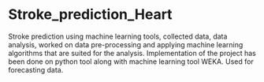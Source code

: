 # Stroke_prediction_Heart
Stroke prediction using machine learning tools, collected data, data analysis, worked on data pre-processing and applying machine learning algorithms that are suited for the analysis. Implementation of the project has been done on python tool along with machine learning tool WEKA. Used for forecasting data.

